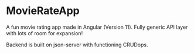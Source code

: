# MovieRateApp

A fun movie rating app made in Angular (Version 11). Fully generic API layer with lots of room for expansion!

Backend is built on json-server with functioning CRUDops.
